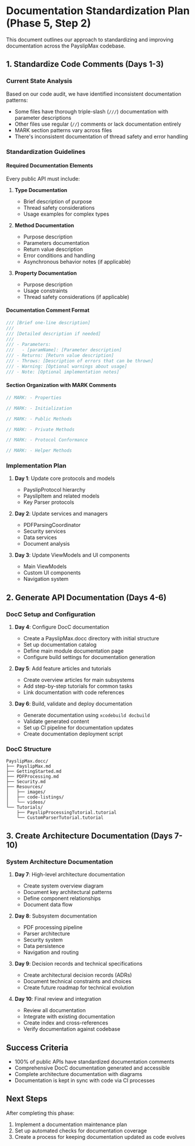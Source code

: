 # Documentation Standardization Plan (Phase 5, Step 2)

This document outlines our approach to standardizing and improving documentation across the PayslipMax codebase.

## 1. Standardize Code Comments (Days 1-3)

### Current State Analysis

Based on our code audit, we have identified inconsistent documentation patterns:

- Some files have thorough triple-slash (`///`) documentation with parameter descriptions
- Other files use regular (`//`) comments or lack documentation entirely
- MARK section patterns vary across files
- There's inconsistent documentation of thread safety and error handling

### Standardization Guidelines

#### Required Documentation Elements

Every public API must include:

1. **Type Documentation**
   - Brief description of purpose
   - Thread safety considerations
   - Usage examples for complex types

2. **Method Documentation**
   - Purpose description
   - Parameters documentation
   - Return value description
   - Error conditions and handling
   - Asynchronous behavior notes (if applicable)

3. **Property Documentation**
   - Purpose description
   - Usage constraints
   - Thread safety considerations (if applicable)

#### Documentation Comment Format

```swift
/// [Brief one-line description]
///
/// [Detailed description if needed]
///
/// - Parameters:
///   - [paramName]: [Parameter description]
/// - Returns: [Return value description]
/// - Throws: [Description of errors that can be thrown]
/// - Warning: [Optional warnings about usage]
/// - Note: [Optional implementation notes]
```

#### Section Organization with MARK Comments

```swift
// MARK: - Properties

// MARK: - Initialization

// MARK: - Public Methods

// MARK: - Private Methods

// MARK: - Protocol Conformance

// MARK: - Helper Methods
```

### Implementation Plan

1. **Day 1**: Update core protocols and models
   - PayslipProtocol hierarchy
   - PayslipItem and related models
   - Key Parser protocols

2. **Day 2**: Update services and managers
   - PDFParsingCoordinator
   - Security services
   - Data services
   - Document analysis

3. **Day 3**: Update ViewModels and UI components
   - Main ViewModels
   - Custom UI components
   - Navigation system

## 2. Generate API Documentation (Days 4-6)

### DocC Setup and Configuration

1. **Day 4**: Configure DocC documentation
   - Create a PayslipMax.docc directory with initial structure
   - Set up documentation catalog
   - Define main module documentation page
   - Configure build settings for documentation generation

2. **Day 5**: Add feature articles and tutorials
   - Create overview articles for main subsystems
   - Add step-by-step tutorials for common tasks
   - Link documentation with code references

3. **Day 6**: Build, validate and deploy documentation
   - Generate documentation using `xcodebuild docbuild`
   - Validate generated content
   - Set up CI pipeline for documentation updates
   - Create documentation deployment script

### DocC Structure

```
PayslipMax.docc/
├── PayslipMax.md
├── GettingStarted.md
├── PDFProcessing.md
├── Security.md
├── Resources/
│   ├── images/
│   ├── code-listings/
│   └── videos/
└── Tutorials/
    ├── PayslipProcessingTutorial.tutorial
    └── CustomParserTutorial.tutorial
```

## 3. Create Architecture Documentation (Days 7-10)

### System Architecture Documentation

1. **Day 7**: High-level architecture documentation
   - Create system overview diagram
   - Document key architectural patterns
   - Define component relationships
   - Document data flow

2. **Day 8**: Subsystem documentation
   - PDF processing pipeline
   - Parser architecture
   - Security system
   - Data persistence
   - Navigation and routing

3. **Day 9**: Decision records and technical specifications
   - Create architectural decision records (ADRs)
   - Document technical constraints and choices
   - Create future roadmap for technical evolution

4. **Day 10**: Final review and integration
   - Review all documentation
   - Integrate with existing documentation
   - Create index and cross-references
   - Verify documentation against codebase

## Success Criteria

- 100% of public APIs have standardized documentation comments
- Comprehensive DocC documentation generated and accessible
- Complete architecture documentation with diagrams
- Documentation is kept in sync with code via CI processes

## Next Steps

After completing this phase:
1. Implement a documentation maintenance plan
2. Set up automated checks for documentation coverage
3. Create a process for keeping documentation updated as code evolves 